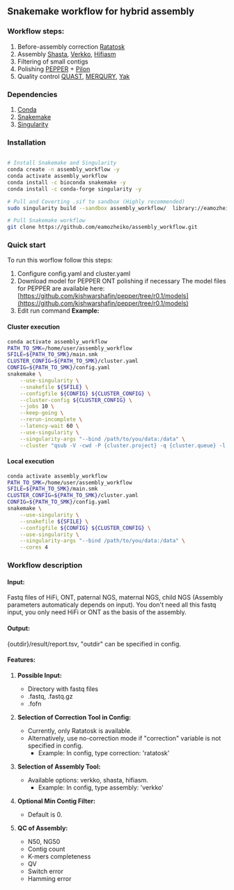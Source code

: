 ## Snakemake workflow for hybrid assembly
### Workflow steps:
1. Before-assembly correction [Ratatosk](https://github.com/DecodeGenetics/Ratatosk)
2. Assembly [Shasta](https://github.com/chanzuckerberg/shasta), [Verkko](https://github.com/marbl/verkko), [Hifiasm](https://github.com/chhylp123/hifiasm)
3. Filtering of small contigs
4. Polishing [PEPPER](https://github.com/kishwarshafin/pepper/tree/r0.1) + [Pilon](https://github.com/broadinstitute/pilon)
5. Quality control [QUAST](https://github.com/ablab/quast), [MERQURY](https://github.com/marbl/merqury), [Yak](https://github.com/lh3/yak)

### Dependencies
1. [Conda](https://github.com/conda/conda)
1. [Snakemake](https://snakemake.github.io/)
3. [Singularity](https://singularity.hpcng.org)
  

### Installation
```bash

# Install Snakemake and Singularity
conda create -n assembly_workflow -y
conda activate assembly_workflow
conda install -c bioconda snakemake -y
conda install -c conda-forge singularity -y

# Pull and Coverting .sif to sandbox (Highly recommended)
sudo singularity build --sandbox assembly_workflow/  library://eamozheiko/containers/assembly_workflow:1.4

# Pull Snakemake workflow
git clone https://github.com/eamozheiko/assembly_workflow.git
```

### Quick start
To run this worflow follow this steps:
1. Configure config.yaml and cluster.yaml
2. Download model for PEPPER ONT polishing if necessary
The model files for PEPPER are available here: [https://github.com/kishwarshafin/pepper/tree/r0.1/models](https://github.com/kishwarshafin/pepper/tree/r0.1/models)
3. Edit run command
**Example:**
#### Cluster execution
```bash
conda activate assembly_workflow
PATH_TO_SMK=/home/user/assembly_workflow
SFILE=${PATH_TO_SMK}/main.smk
CLUSTER_CONFIG=${PATH_TO_SMK}/cluster.yaml
CONFIG=${PATH_TO_SMK}/config.yaml
snakemake \
    --use-singularity \
    --snakefile ${SFILE} \
    --configfile ${CONFIG} ${CLUSTER_CONFIG} \
    --cluster-config ${CLUSTER_CONFIG} \
    --jobs 10 \
    --keep-going \
    --rerun-incomplete \
    --latency-wait 60 \
    --use-singularity \
    --singularity-args "--bind /path/to/you/data:/data" \
    --cluster "qsub -V -cwd -P {cluster.project} -q {cluster.queue} -l vf={cluster.mem},p={cluster.cores} -binding linear:{cluster.cores} -o {cluster.output} -e {cluster.error}"
```
#### Local execution
```bash
conda activate assembly_workflow
PATH_TO_SMK=/home/user/assembly_workflow
SFILE=${PATH_TO_SMK}/main.smk
CLUSTER_CONFIG=${PATH_TO_SMK}/cluster.yaml
CONFIG=${PATH_TO_SMK}/config.yaml
snakemake \
    --use-singularity \
    --snakefile ${SFILE} \
    --configfile ${CONFIG} ${CLUSTER_CONFIG} \
    --use-singularity \
    --singularity-args "--bind /path/to/you/data:/data" \
    --cores 4
```

### Workflow description
#### Input:
Fastq files of HiFi, ONT, paternal NGS, maternal NGS, child NGS (Assembly parameters automaticaly depends on input).
You don't need all this fastq input, you only need HiFi or ONT as the basis of the assembly.
    
#### Output:

{outdir}/result/report.tsv, "outdir" can be specified in config.
    
#### Features:

1. **Possible Input:**
   - Directory with fastq files
   - .fastq, .fastq.gz
   - .fofn

2. **Selection of Correction Tool in Config:**
   - Currently, only Ratatosk is available.
   - Alternatively, use no-correction mode if "correction" variable is not specified in config.
     - Example: In config, type correction: 'ratatosk'

3. **Selection of Assembly Tool:**
   - Available options: verkko, shasta, hifiasm.
     - Example: In config, type assembly: 'verkko'

4. **Optional Min Contig Filter:**
   - Default is 0.

5. **QC of Assembly:**
   - N50, NG50
   - Contig count
   - K-mers completeness
   - QV
   - Switch error
   - Hamming error



